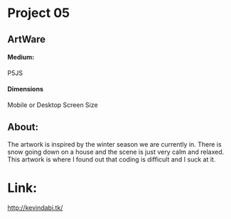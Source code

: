 # Project 05 <br>
## ArtWare <br>
#### Medium: <br>
P5JS<br>
#### Dimensions <br>
Mobile or Desktop Screen Size<br>
## About: <br>
The artwork is inspired by the winter season we are currently in. There is snow going down on a house and the scene is just very calm and relaxed.
This artwork is where I found out that coding is difficult and I suck at it.
# Link:
http://kevindabi.tk/
